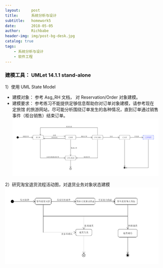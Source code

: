 ```yaml
---
layout:     post
title:      系统分析与设计
subtitle:   homework5
date:       2018-05-05
author:     Richbabe
header-img: img/post-bg-desk.jpg
catalog: true
tags:
    - 系统分析与设计
    - 软件工程
---
```

### 建模工具： UMLet 14.1.1 stand-alone
1）使用 UML State Model
* 建模对象： 参考 Asg_RH 文档， 对 Reservation/Order 对象建模。
* 建模要求： 参考练习不能提供足够信息帮助你对订单对象建模，请参考现在 定旅馆 的旅游网站，尽可能分析围绕订单发生的各种情况，直到订单通过销售事件（柜台销售）结束订单。
![image](https://github.com/Richbabe/Richbabe.github.io/blob/master/img/%E7%B3%BB%E7%BB%9F%E5%88%86%E6%9E%90%E4%B8%8E%E8%AE%BE%E8%AE%A1/%E7%AC%AC%E4%BA%94%E6%AC%A1%E4%BD%9C%E4%B8%9A%E6%88%AA%E5%9B%BE/Asg_RH%E7%8A%B6%E6%80%81%E5%BB%BA%E6%A8%A1.png?raw=true)

2）研究淘宝退货流程活动图，对退货业务对象状态建模
![image](https://github.com/Richbabe/Richbabe.github.io/blob/master/img/%E7%B3%BB%E7%BB%9F%E5%88%86%E6%9E%90%E4%B8%8E%E8%AE%BE%E8%AE%A1/%E7%AC%AC%E4%BA%94%E6%AC%A1%E4%BD%9C%E4%B8%9A%E6%88%AA%E5%9B%BE/%E6%B7%98%E5%AE%9D%E9%80%80%E8%B4%A7%E7%8A%B6%E6%80%81%E5%BB%BA%E6%A8%A1.png?raw=true)